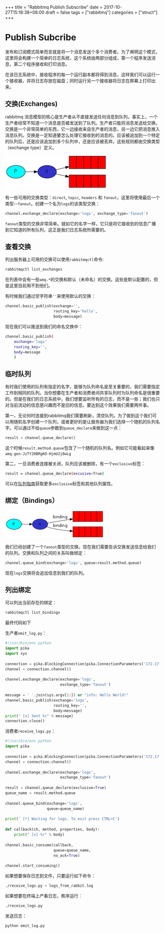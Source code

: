 +++
title = "Rabbitmq Publish Subscribe"
date = 2017-10-27T15:18:38+08:00
draft = false
tags = ["rabbitmq"]
categories = ["struct"]
+++

# Publish Subcribe

发布和订阅模式简单而言就是将一个消息发送个多个消费者。为了阐明这个模式，这里将会构建一个简单的日志系统，这个系统由两部分组成，第一个程序发送消息，第二个程序接收和打印消息。

在该日志系统中，接收程序的每一个运行副本都将得到消息，这样我们可以运行一个接收器，并将日志存放在磁盘；同时运行另一个接收器将日志在屏幕上打印出来。

## 交换(Exchanges)

rabbitmq 消息模型的核心是生产者从不直接发送任何消息到队列。事实上，一个生产者经常不知道一个消息是否被发送到了队列。生产者只能将消息发送给交换。交换是一个非常简单的东西，它一边接收来自生产者的消息，另一边它把消息推入消息队列。交换是一定知道要怎么处理它接收到的消息的。应该被追加到一个特定的队列后，还是应该追加到多个队列中，还是应该被丢弃。这些规则都由交换类型（exchange type）定义。

![exchange](/struct/images/rabbitmq_publish_subscribe_img1.png)

有一些可用的交换类型：`direct`, `topic`, `headers` 和 `fanout`，这里将使用最后一个类型--`fanout`。创建一个名为`logs`的该类型交换：

```py
channel.exchange_declare(exchange='logs', exchange_type='fanout')
```

`fanout`类型的交换非常简单。就如它的名字一样，它只是将它接收到的信息广播到它知道的所有队列，这正是我们日志系统所需要的。

## 查看交换

列出服务器上可用的交换可以使用`rabbitmqctl`命令:

```bash
rabbitmqctl list_exchanges
```

在列表中会有一些`amq.*`的交换和默认（未命名）的交换。这些是默认配置的，但是这里目前用不到他们。

有时候我们通过空字符串`''`来使用默认的交换：

```py
channel.basic_publish(exchange='',
                      routing_key='hello',
                      body=message)
```

现在我们可以推送到我们的命名交换中：

```bash
channel.basic_publish(
    exchange='logs'
    routing_key='',
    body=message
    )
```

## 临时队列

有时我们使用的队列有指定的名字，能够为队列命名是至关重要的，我们需要指定工作到相同的队列。当你想要在生产者和消费者间共享队列时为队列命名是很重要的。但是在我们的日志系统中，我们想要监听所有的日志，而不是一些；我们也只对当前流动的信息感兴趣而不是旧的信息。要达到这个效果我们需要两件事。

第一，无论何时连接到rabbitmq我们需要刷新，清空队列。为了做到这个我们可以用随机名字创建一个队列，或者更好的是让服务器为我们选择一个随机的队列名字。可以通过不给`queue`参数到`queue_declare`来做到这一点：

```py
result = channel.queue_declare()
```

这个时候`result.method.queue`包含了一个随机的队列名。例如它可能看起来像`amq.gen-JzTY20BRgKO-HjmUJj0wLg`

第二，一旦消费者连接被关闭，队列应该被删除，有一个`exclusive`标签：

```bash
result = channel.queue_declare(excusive=True)
```

可以在[队列指南](http://www.rabbitmq.com/queues.html)获取更多`exclusive`标签和其他队列属性。

## 绑定（Bindings）

![绑定](/struct/images/rabbitmq_publish_subscribe_img2.png)

我们已经创建了一个`fanout`类型的交换。现在我们需要告诉交换发送信息给我们的队列。交换和队列之间的关系叫做绑定：

```py
channel.queue_bind(exchange='logs', queue=result.method.queue)
```

现在`logs`交换将会追加信息到我们的队列。

## 列出绑定

可以列出当前存在的绑定：

```bash
rabbitmqctl list_bindings
```

最终代码如下

生产者`emit_log.py`：

```py
#!/usr/bin/env python
import pika
import sys

connection = pika.BlockingConnection(pika.ConnectionParameters('172.17.0.6', 5672, credentials=pika.PlainCredentials('guest', 'guest')))
channel = connection.channel()

channel.exchange_declare(exchange='logs',
                         exchange_type='fanout')

message = ' '.join(sys.argv[1:]) or "info: Hello World!"
channel.basic_publish(exchange='logs',
                      routing_key='',
                      body=message)
print(" [x] Sent %r" % message)
connection.close()
```

消费者`receive_logs.py`：

```py
#!/usr/bin/env python
import pika

connection = pika.BlockingConnection(pika.ConnectionParameters('172.17.0.6', 5672, credentials=pika.PlainCredentials('guest', 'guest')))
channel = connection.channel()

channel.exchange_declare(exchange='logs',
                         exchange_type='fanout')

result = channel.queue_declare(exclusive=True)
queue_name = result.method.queue

channel.queue_bind(exchange='logs',
                   queue=queue_name)

print(' [*] Waiting for logs. To exit press CTRL+C')

def callback(ch, method, properties, body):
    print(" [x] %r" % body)

channel.basic_consume(callback,
                      queue=queue_name,
                      no_ack=True)

channel.start_consuming()
```

如果想要保存日志到文件，只要运行如下命令：

```bash
./receive_logs.py > logs_from_rabbit.log
```

如果想要在终端上产看日志，秩序运行：

```bash
./receive_logs.py
```

发送日志：

```bash
python emit_log.py
```
